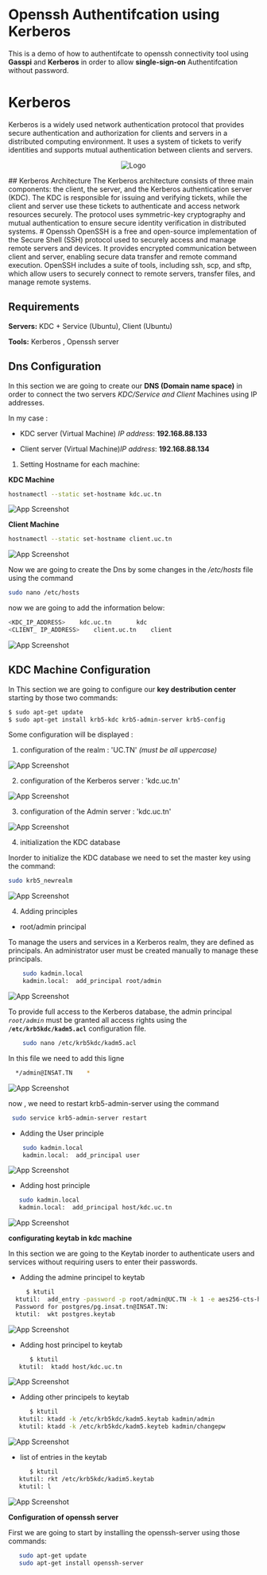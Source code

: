
# Openssh Authentifcation using Kerberos 

This is a demo of how to authentifcate to openssh connectivity tool using **Gasspi** and **Kerberos** in order to allow **single-sign-on** Authentifcation without password.

# Kerberos 


Kerberos is a widely used network authentication protocol that provides secure authentication and authorization for clients and servers in a distributed computing environment. It uses a system of tickets to verify identities and supports mutual authentication between clients and servers.
<div style="text-align:center">

![Logo](https://github.com/arsalene-zbidi/Openssh-Authentifcation-using-Kerberos/blob/main/Kerberos_1.png)
 </div>
## Kerberos Architecture
The Kerberos architecture consists of three main components: the client, the server, and the Kerberos authentication server (KDC). The KDC is responsible for issuing and verifying tickets, while the client and server use these tickets to authenticate and access network resources securely. The protocol uses symmetric-key cryptography and mutual authentication to ensure secure identity verification in distributed systems.
# Openssh
OpenSSH is a free and open-source implementation of the Secure Shell (SSH) protocol used to securely access and manage remote servers and devices. It provides encrypted communication between client and server, enabling secure data transfer and remote command execution. OpenSSH includes a suite of tools, including ssh, scp, and sftp, which allow users to securely connect to remote servers, transfer files, and manage remote systems.

## Requirements

**Servers:** KDC + Service (Ubuntu), Client (Ubuntu)

**Tools:**  Kerberos , Openssh server


## Dns Configuration
In this section we are going to create our **DNS (Domain name space)** in order to connect the two servers *KDC/Service and Client* Machines using IP addresses.

In my case :

* KDC server (Virtual Machine) *IP address*: **192.168.88.133**

* Client server (Virtual Machine)*IP address*: **192.168.88.134**

1. Setting Hostname for each machine:

**KDC Machine**
```bash
hostnamectl --static set-hostname kdc.uc.tn

```
![App Screenshot](https://github.com/arsalene-zbidi/Openssh-Authentifcation-using-Kerberos/blob/main/preconfig/changing%20hostname%20name%20Machine%201%20to%20KDC.PNG)

**Client Machine**
```bash
hostnamectl --static set-hostname client.uc.tn

```
![App Screenshot](https://github.com/arsalene-zbidi/Openssh-Authentifcation-using-Kerberos/blob/main/preconfig/changing%20hastname%20of%20Machine%202%20to%20Client.PNG)

Now we are going to create the Dns by some changes in the */etc/hosts* file using the command
```bash
sudo nano /etc/hosts

```

now we are going to add the information below:
```bash
<KDC_IP_ADDRESS>    kdc.uc.tn       kdc
<CLIENT_ IP_ADDRESS>    client.uc.tn    client

```
![App Screenshot](https://github.com/arsalene-zbidi/Openssh-Authentifcation-using-Kerberos/blob/main/preconfig/Dns%20Machine1.PNG)


## KDC Machine Configuration
In This section we are going to configure our **key destribution center** starting by those two commands:
```bash
$ sudo apt-get update
$ sudo apt-get install krb5-kdc krb5-admin-server krb5-config
```
Some configuration will be displayed :

1. configuration of the realm : 'UC.TN' *(must be all uppercase)*

![App Screenshot](https://github.com/arsalene-zbidi/Openssh-Authentifcation-using-Kerberos/blob/main/Kdc/realm%20config.PNG)


2.  configuration of the Kerberos server : 'kdc.uc.tn' 

![App Screenshot](https://github.com/arsalene-zbidi/Openssh-Authentifcation-using-Kerberos/blob/main/Kdc/Serveur%20kdc%20config.PNG)

3.  configuration of the Admin server : 'kdc.uc.tn'

![App Screenshot](https://github.com/arsalene-zbidi/Openssh-Authentifcation-using-Kerberos/blob/main/Kdc/admin%20server%20config.PNG)

4. initialization the KDC database

Inorder to initialize the KDC database we need to set the master key using the command:

```bash
sudo krb5_newrealm
```
![App Screenshot](https://github.com/arsalene-zbidi/Openssh-Authentifcation-using-Kerberos/blob/main/Kdc/intialize%20UC.tn%20Database.PNG)

4. Adding principles

+ root/admin principal

To manage the users and services in a Kerberos realm, they are defined as principals. An administrator user must be created manually to manage these principals.

```bash
    sudo kadmin.local
    kadmin.local:  add_principal root/admin
```
![App Screenshot](https://github.com/arsalene-zbidi/Openssh-Authentifcation-using-Kerberos/blob/main/Kdc/adding%20root_admin%20principle.PNG)

 To provide full access to the Kerberos database, the admin principal *`root/admin`* must be granted all access rights using the **`/etc/krb5kdc/kadm5.acl`** configuration file.

```bash
    sudo nano /etc/krb5kdc/kadm5.acl
```

  In this file we need to add this ligne 
  
  ```bash
    */admin@INSAT.TN    *
```
![App Screenshot](https://github.com/arsalene-zbidi/Openssh-Authentifcation-using-Kerberos/blob/main/Kdc/krb5acl.PNG
)

now , we need to restart krb5-admin-server using the command 

  ```bash
   sudo service krb5-admin-server restart
```
+ Adding the User principle

```bash
    sudo kadmin.local
    kadmin.local:  add_principal user
```

![App Screenshot](https://github.com/arsalene-zbidi/Openssh-Authentifcation-using-Kerberos/blob/main/Kdc/adding%20user%20principle.PNG
)

+ Adding host principle

 ```bash
    sudo kadmin.local
    kadmin.local:  add_principal host/kdc.uc.tn
```

![App Screenshot](https://github.com/arsalene-zbidi/Openssh-Authentifcation-using-Kerberos/blob/main/Kdc/adding%20host%20principle.PNG
)

**configurating keytab in kdc machine**

In this section we are going to the Keytab inorder to authenticate users and services without requiring users to enter their passwords.

* Adding the admine principel to keytab 

 ```bash
      $ ktutil 
   ktutil:  add_entry -password -p root/admin@UC.TN -k 1 -e aes256-cts-hmac-sha1-96
   Password for postgres/pg.insat.tn@INSAT.TN: 
   ktutil:  wkt postgres.keytab
```

![App Screenshot](https://github.com/arsalene-zbidi/Openssh-Authentifcation-using-Kerberos/blob/main/Kdc/configure%20keytab%20adding%20admin%20principle.PNG
)

* Adding host principel to keytab

```bash
      $ ktutil 
   ktutil:  ktadd host/kdc.uc.tn
```

![App Screenshot](https://github.com/arsalene-zbidi/Openssh-Authentifcation-using-Kerberos/blob/main/Kdc/adding%20host%20principle%20to%20the%20key%20tab.PNG
)

* Adding other principels to keytab 

```bash
      $ ktutil 
   ktutil: ktadd -k /etc/krb5kdc/kadm5.keytab kadmin/admin
   ktutil: ktadd -k /etc/krb5kdc/kadm5.keyteb kadmin/changepw
```
![App Screenshot](https://github.com/arsalene-zbidi/Openssh-Authentifcation-using-Kerberos/blob/main/Kdc/adding%20some%20principle%20for%20keytab%20in%20the%20new%20version.PNG
)

* list of entries in the keytab 

```bash
      $ ktutil 
   ktutil: rkt /etc/krb5kdc/kadim5.keytab
   ktutil: l
```
![App Screenshot](https://github.com/arsalene-zbidi/Openssh-Authentifcation-using-Kerberos/blob/main/Kdc/vifing%20kadmin%20principel%20is%20added%20to%20keyfile.PNG
)

**Configuration of openssh server**

First we are going to start by installing the openssh-server using those commands:

```bash
   sudo apt-get update
   sudo apt-get install openssh-server
```
